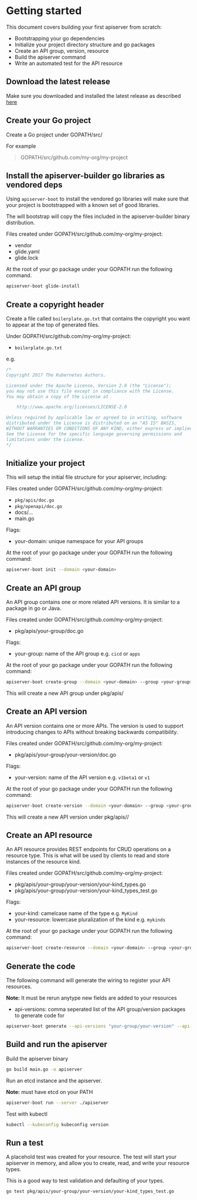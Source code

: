 # Getting started

This document covers building your first apiserver from scratch:

- Bootstrapping your go dependencies
- Initialize your project directory structure and go packages
- Create an API group, version, resource
- Build the apiserver command
- Write an automated test for the API resource

## Download the latest release

Make sure you downloaded and installed the latest release as described
[here](https://github.com/kubernetes-incubator/apiserver-builder/blob/master/docs/installing.md)

## Create your Go project

Create a Go project under GOPATH/src/

For example

> GOPATH/src/github.com/my-org/my-project

## Install the apiserver-builder go libraries as vendored deps

Using `apiserver-boot` to install the vendored go libraries will
make sure that your project is bootstrapped with a known set of
good libraries.

The will bootstrap will copy the files included in the apiserver-builder
binary distribution.

Files created under GOPATH/src/github.com/my-org/my-project:

- vendor
- glide.yaml
- glide.lock

At the root of your go package under your GOPATH run the following command.

```sh
apiserver-boot glide-install
```

## Create a copyright header

Create a file called `boilerplate.go.txt` that contains the copyright
you want to appear at the top of generated files.

Under GOPATH/src/github.com/my-org/my-project:

- `boilerplate.go.txt`

e.g.

```go
/*
Copyright 2017 The Kubernetes Authors.

Licensed under the Apache License, Version 2.0 (the "License");
you may not use this file except in compliance with the License.
You may obtain a copy of the License at

    http://www.apache.org/licenses/LICENSE-2.0

Unless required by applicable law or agreed to in writing, software
distributed under the License is distributed on an "AS IS" BASIS,
WITHOUT WARRANTIES OR CONDITIONS OF ANY KIND, either express or implied.
See the License for the specific language governing permissions and
limitations under the License.
*/
```

## Initialize your project

This will setup the initial file structure for your apiserver, including:

Files created under GOPATH/src/github.com/my-org/my-project:

- `pkg/apis/doc.go`
- `pkg/openapi/doc.go`
- docs/...
- main.go

Flags:

- your-domain: unique namespace for your API groups

At the root of your go package under your GOPATH run the following command:

```sh
apiserver-boot init --domain <your-domain>
```

## Create an API group

An API group contains one or more related API versions.  It is similar to
a package in go or Java.

Files created under GOPATH/src/github.com/my-org/my-project:

- pkg/apis/your-group/doc.go

Flags:

- your-group: name of the API group e.g. `cicd` or `apps`

At the root of your go package under your GOPATH run the following command:

```sh
apiserver-boot create-group --domain <your-domain> --group <your-group>
```

This will create a new API group under pkg/apis/<your-group>

## Create an API version

An API version contains one or more APIs.  The version is used
to support introducing changes to APIs without breaking backwards
compatibility.

Files created under GOPATH/src/github.com/my-org/my-project:

- pkg/apis/your-group/your-version/doc.go

Flags:

- your-version: name of the API version e.g. `v1beta1` or `v1`

At the root of your go package under your GOPATH run the following command:

```sh
apiserver-boot create-version --domain <your-domain> --group <your-group> --version <your-version>
```

This will create a new API version under pkg/apis/<your-group>/<your-version>

## Create an API resource

An API resource provides REST endpoints for CRUD operations on a resource
type.  This is what will be used by clients to read and store instances
of the resource kind.

Files created under GOPATH/src/github.com/my-org/my-project:

- pkg/apis/your-group/your-version/your-kind_types.go
- pkg/apis/your-group/your-version/your-kind_types_test.go

Flags:

- your-kind: camelcase name of the type e.g. `MyKind`
- your-resource: lowercase pluralization of the kind e.g. `mykinds`

At the root of your go package under your GOPATH run the following command:

```sh
apiserver-boot create-resource --domain <your-domain> --group <your-group> --version <your-version> --kind <your-kind> --resource <your-resource>
```

## Generate the code

The following command will generate the wiring to register your API resources.

**Note:** It must be rerun anytype new fields are added to your resources

- api-versions: comma seperated list of the API group/version packages to generate code for

```sh
apiserver-boot generate --api-versions "your-group/your-version" --api-versions "your-group/your-other-version"
```

## Build and run the apiserver

Build the apiserver binary

```sh
go build main.go -o apiserver
```

Run an etcd instance and the apiserver.

**Note:** must have etcd on your PATH

```sh
apiserver-boot run --server ./apiserver
```

Test with kubectl

```sh
kubectl --kubeconfig kubeconfig version
```

## Run a test

A placehold test was created for your resource.  The test will
start your apiserver in memory, and allow you to create, read, and write
your resource types.

This is a good way to test validation and defaulting of your types.

```sh
go test pkg/apis/your-group/your-version/your-kind_types_test.go
```
